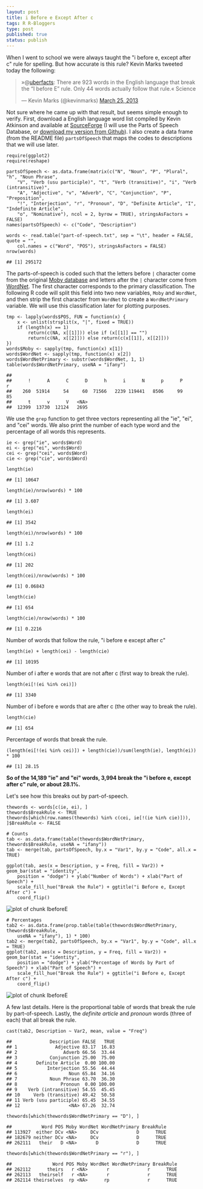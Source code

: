 ```yaml
--- 
layout: post
title: i Before e Except After c
tags: R R-Bloggers
type: post
published: true
status: publish
---
```

 
When I went to school we were always taught the "i before e, except after c" rule for spelling. But how accurate is this rule? Kevin Marks tweeted today the following:
 
 
<blockquote class="twitter-tweet"><p>»@<a href="https://twitter.com/uberfacts">uberfacts</a>: There are 923 words in the English language that break the “I before E” rule. Only 44 words actually follow that rule.« Science</p>&mdash; Kevin Marks (@kevinmarks) <a href="https://twitter.com/kevinmarks/status/316329566878695425">March 25, 2013</a></blockquote>
 
 
 
Not sure where he came up with that result, but seems simple enough to verify. First, download a English language word list compiled by Kevin Atkinson and available at [SourceForge](http://wordlist.sourceforge.net/) (I will use the Parts of Speech Database, or [download my version from Github](https://github.com/jbryer/jbryer.github.com/raw/master/_posts/part-of-speech.txt)). I also create a data frame (from the README file) `partsOfSpeech` that maps the codes to descriptions that we will use later.
 

    require(ggplot2)
    require(reshape)
    
    partsOfSpeech <- as.data.frame(matrix(c("N", "Noun", "P", "Plural", "h", "Noun Phrase", 
        "V", "Verb (usu participle)", "t", "Verb (transitive)", "i", "Verb (intransitive)", 
        "A", "Adjective", "v", "Adverb", "C", "Conjunction", "P", "Preposition", 
        "!", "Interjection", "r", "Pronoun", "D", "Definite Article", "I", "Indefinite Article", 
        "o", "Nominative"), ncol = 2, byrow = TRUE), stringsAsFactors = FALSE)
    names(partsOfSpeech) <- c("Code", "Description")
    
    words <- read.table("part-of-speech.txt", sep = "\t", header = FALSE, quote = "", 
        col.names = c("Word", "POS"), stringsAsFactors = FALSE)
    nrow(words)

    ## [1] 295172

 
The parts-of-speech is coded such that the letters before `|` character come from the original [Moby database](http://en.wikipedia.org/wiki/Moby_Project) and letters after the `|` character come from [WordNet](http://wordnet.princeton.edu/). The first character corresponds to the primary classification. The following R code will split this field into two new variables, `Moby` and `WordNet`, and then strip the first character from `WordNet` to create a `WordNetPrimary` variable. We will use this classification later for plotting purposes.
 

    tmp <- lapply(words$POS, FUN = function(x) {
        x <- unlist(strsplit(x, "|", fixed = TRUE))
        if (length(x) == 1) 
            return(c(NA, x[[1]])) else if (x[[1]] == "") 
            return(c(NA, x[[2]])) else return(c(x[[1]], x[[2]]))
    })
    words$Moby <- sapply(tmp, function(x) x[1])
    words$WordNet <- sapply(tmp, function(x) x[2])
    words$WordNetPrimary <- substr(words$WordNet, 1, 1)
    table(words$WordNetPrimary, useNA = "ifany")

    ## 
    ##      !      A      C      D      h      i      N      p      P      r 
    ##    260  51914     54     60  71566   2239 119441   8506     99     85 
    ##      t      v      V   <NA> 
    ##  12399  13730  12124   2695

 
We use the `grep` function to get three vectors representing all the "ie", "ei", and "cei" words. We also print the number of each type word and the percentage of all words this represents.
 

    ie <- grep("ie", words$Word)
    ei <- grep("ei", words$Word)
    cei <- grep("cei", words$Word)
    cie <- grep("cie", words$Word)
    
    length(ie)

    ## [1] 10647

    length(ie)/nrow(words) * 100

    ## [1] 3.607

    length(ei)

    ## [1] 3542

    length(ei)/nrow(words) * 100

    ## [1] 1.2

    length(cei)

    ## [1] 202

    length(cei)/nrow(words) * 100

    ## [1] 0.06843

    length(cie)

    ## [1] 654

    length(cie)/nrow(words) * 100

    ## [1] 0.2216

 
Number of words that follow the rule, "i before e except after c"
 

    length(ie) + length(cei) - length(cie)

    ## [1] 10195

 
Number of i after e words that are not after c (first way to break the rule).
 

    length(ei[!(ei %in% cei)])

    ## [1] 3340

 
Number of i before e words that are after c (the other way to break the rule).
 

    length(cie)

    ## [1] 654

 
Percentage of words that break the rule.
 

    (length(ei[!(ei %in% cei)]) + length(cie))/sum(length(ie), length(ei)) * 100

    ## [1] 28.15

 
**So of the 14,189 "ie" and "ei" words, 3,994 break the "i before e, except after c" rule, or about 28.1%.**
 
Let's see how this breaks out by part-of-speech.
 

    thewords <- words[c(ie, ei), ]
    thewords$BreakRule <- TRUE
    thewords[which(row.names(thewords) %in% c(cei, ie[!(ie %in% cie)])), ]$BreakRule <- FALSE
    
    # Counts
    tab <- as.data.frame(table(thewords$WordNetPrimary, thewords$BreakRule, useNA = "ifany"))
    tab <- merge(tab, partsOfSpeech, by.x = "Var1", by.y = "Code", all.x = TRUE)
    
    ggplot(tab, aes(x = Description, y = Freq, fill = Var2)) + geom_bar(stat = "identity", 
        position = "dodge") + ylab("Number of Words") + xlab("Part of Speech") + 
        scale_fill_hue("Break the Rule") + ggtitle("i Before e, Except After c") + 
        coord_flip()

![plot of chunk IbeforeE](/images/figure/IbeforeE1.png) 

    
    # Percentages
    tab2 <- as.data.frame(prop.table(table(thewords$WordNetPrimary, thewords$BreakRule, 
        useNA = "ifany"), 1) * 100)
    tab2 <- merge(tab2, partsOfSpeech, by.x = "Var1", by.y = "Code", all.x = TRUE)
    ggplot(tab2, aes(x = Description, y = Freq, fill = Var2)) + geom_bar(stat = "identity", 
        position = "dodge") + ylab("Percentage of Words by Part of Speech") + xlab("Part of Speech") + 
        scale_fill_hue("Break the Rule") + ggtitle("i Before e, Except After c") + 
        coord_flip()

![plot of chunk IbeforeE](/images/figure/IbeforeE2.png) 

 
A few last details. Here is the proportional table of words that break the rule by part-of-speech. Lastly, the *definite article* and *pronoun* words (three of each) that all break the rule.
 

    cast(tab2, Description ~ Var2, mean, value = "Freq")

    ##              Description FALSE   TRUE
    ## 1              Adjective 83.17  16.83
    ## 2                 Adverb 66.56  33.44
    ## 3            Conjunction 25.00  75.00
    ## 4       Definite Article  0.00 100.00
    ## 5           Interjection 55.56  44.44
    ## 6                   Noun 65.84  34.16
    ## 7            Noun Phrase 63.70  36.30
    ## 8                Pronoun  0.00 100.00
    ## 9    Verb (intransitive) 54.55  45.45
    ## 10     Verb (transitive) 49.42  50.58
    ## 11 Verb (usu participle) 65.45  34.55
    ## 12                  <NA> 67.26  32.74

    thewords[which(thewords$WordNetPrimary == "D"), ]

    ##           Word POS Moby WordNet WordNetPrimary BreakRule
    ## 113927  either DCv <NA>     DCv              D      TRUE
    ## 182679 neither DCv <NA>     DCv              D      TRUE
    ## 262111   their   D <NA>       D              D      TRUE

    thewords[which(thewords$WordNetPrimary == "r"), ]

    ##               Word POS Moby WordNet WordNetPrimary BreakRule
    ## 262112      theirs   r <NA>       r              r      TRUE
    ## 262113   theirself   r <NA>       r              r      TRUE
    ## 262114 theirselves  rp <NA>      rp              r      TRUE

